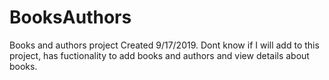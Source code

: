 # BooksAuthors
Books and authors project
Created 9/17/2019. Dont know if I will add to this project, has fuctionality to add books and authors and view details about books.
